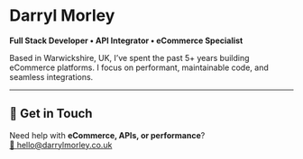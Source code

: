 # Darryl Morley
**Full Stack Developer • API Integrator • eCommerce Specialist**

Based in Warwickshire, UK, I’ve spent the past 5+ years building eCommerce platforms. I focus on performant, maintainable code, and seamless integrations.

---

## 🤝 Get in Touch

Need help with **eCommerce, APIs, or performance**?  
[📧 hello@darrylmorley.co.uk](mailto:hello@darrylmorley.co.uk?subject=Contact%20From%20Github)
